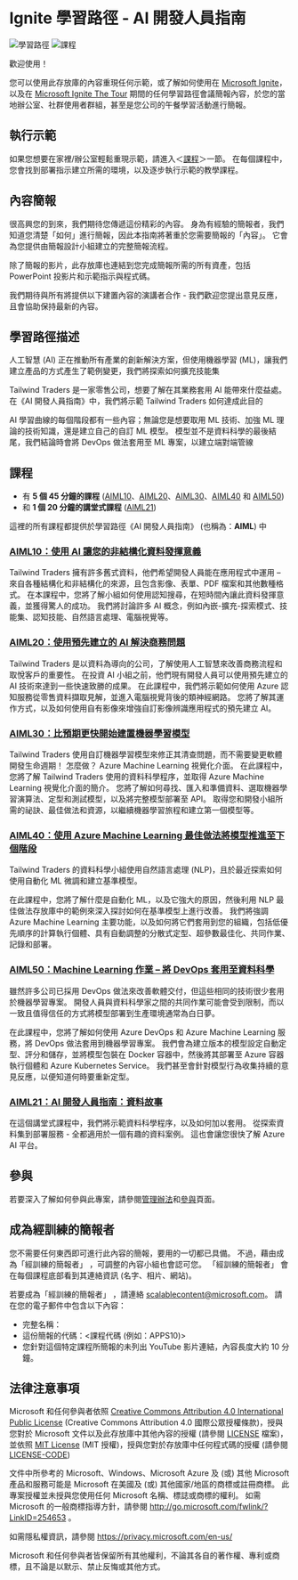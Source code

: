 # <a name="ignite-learning-paths---developers-guide-to-ai"></a>Ignite 學習路徑 - AI 開發人員指南

![學習路徑](https://img.shields.io/badge/Learning%20Path-AIML-fe5e00?logo=microsoft)  ![課程](https://img.shields.io/badge/🗣️Sessions-6-31c754)

歡迎使用！

您可以使用此存放庫的內容重現任何示範，或了解如何使用在 [Microsoft Ignite](https://www.microsoft.com/en-us/ignite)，以及在 [Microsoft Ignite The Tour](https://www.microsoft.com/en-ca/ignite-the-tour/) 期間的任何學習路徑會議簡報內容，於您的當地辦公室、社群使用者群組，甚至是您公司的午餐學習活動進行簡報。

## <a name="do-the-demos"></a>執行示範

如果您想要在家裡/辦公室輕鬆重現示範，請進入＜[課程](#sessions)＞一節。 在每個課程中，您會找到部署指示建立所需的環境，以及逐步執行示範的教學課程。

## <a name="presenting-the-content"></a>內容簡報

很高興您的到來，我們期待您傳遞這份精彩的內容。 身為有經驗的簡報者，我們知道您清楚「如何」進行簡報，因此本指南將著重於您需要簡報的「內容」。 它會為您提供由簡報設計小組建立的完整簡報流程。

除了簡報的影片，此存放庫也連結到您完成簡報所需的所有資產，包括 PowerPoint 投影片和示範指示與程式碼。

我們期待與所有將提供以下建置內容的演講者合作 - 我們歡迎您提出意見反應，且會協助保持最新的內容。 

## <a name="learning-path-description"></a>學習路徑描述

人工智慧 (AI) 正在推動所有產業的創新解決方案，但使用機器學習 (ML)，讓我們建立產品的方式產生了範例變更，我們將探索如何擴充技能集  

Tailwind Traders 是一家零售公司，想要了解在其業務套用 AI 能帶來什麼益處。 在《AI 開發人員指南》中，我們將示範 Tailwind Traders 如何達成此目的 

AI 學習曲線的每個階段都有一些內容；無論您是想要取用 ML 技術、加強 ML 理論的技術知識，還是建立自己的自訂 ML 模型。 模型並不是資料科學的最後結尾，我們結論時會將 DevOps 做法套用至 ML 專案，以建立端對端管線 

## <a name="sessions"></a>課程

* 有 **5 個 45 分鐘的課程** ([AIML10](aiml10/README.md)、[AIML20](aiml20/README.md)、[AIML30](aiml30/README.md)、[AIML40](aiml40/README.md) 和 [AIML50](aiml50/README.md))
* 和 **1 個 20 分鐘的講堂式課程** ([AIML21](aiml21/README.md))

這裡的所有課程都提供於學習路徑《AI 開發人員指南》  (也稱為：**AIML**) 中

### <a name="aiml10-making-sense-of-your-unstructured-data-with-ai"></a>[AIML10：使用 AI 讓您的非結構化資料發揮意義](aiml10/README.md)

Tailwind Traders 擁有許多舊式資料，他們希望開發人員能在應用程式中運用 – 來自各種結構化和非結構化的來源，且包含影像、表單、PDF 檔案和其他數種格式。 在本課程中，您將了解小組如何使用認知搜尋，在短時間內讓此資料發揮意義，並獲得驚人的成功。 我們將討論許多 AI 概念，例如內嵌-擴充-探索模式、技能集、認知技能、自然語言處理、電腦視覺等。

### <a name="aiml20-using-pre-built-ai-to-solve-business-challenges"></a>[AIML20：使用預先建立的 AI 解決商務問題](aiml20/README.md)

Tailwind Traders 是以資料為導向的公司，了解使用人工智慧來改善商務流程和取悅客戶的重要性。 在投資 AI 小組之前，他們現有開發人員可以使用預先建立的 AI 技術來達到一些快速致勝的成果。 在此課程中，我們將示範如何使用 Azure 認知服務從零售資料擷取見解，並進入電腦視覺背後的類神經網路。 您將了解其運作方式，以及如何使用自有影像來增強自訂影像辨識應用程式的預先建立 AI。

### <a name="aiml30-start-building-machine-learning-models-faster-than-you-think"></a>[AIML30：比預期更快開始建置機器學習模型](aiml30/README.md)

Tailwind Traders 使用自訂機器學習模型來修正其清查問題，而不需要變更軟體開發生命週期！ 怎麼做？ Azure Machine Learning 視覺化介面。 在此課程中，您將了解 Tailwind Traders 使用的資料科學程序，並取得 Azure Machine Learning 視覺化介面的簡介。 您將了解如何尋找、匯入和準備資料、選取機器學習演算法、定型和測試模型，以及將完整模型部署至 API。 取得您和開發小組所需的祕訣、最佳做法和資源，以繼續機器學習旅程和建立第一個模型等。

### <a name="aiml40-taking-models-to-the-next-level-with-azure-machine-learning-best-practices"></a>[AIML40：使用 Azure Machine Learning 最佳做法將模型推進至下個階段](aiml40/README.md)

Tailwind Traders 的資料科學小組使用自然語言處理 (NLP)，且於最近探索如何使用自動化 ML 微調和建立基準模型。 

在此課程中，您將了解什麼是自動化 ML，以及它強大的原因，然後利用 NLP 最佳做法存放庫中的範例來深入探討如何在基準模型上進行改善。 我們將強調 Azure Machine Learning 主要功能，以及如何將它們套用到您的組織，包括低優先順序的計算執行個體、具有自動調整的分散式定型、超參數最佳化、共同作業、記錄和部署。 

### <a name="aiml50-machine-learning-operations-applying-devops-to-data-science"></a>[AIML50：Machine Learning 作業 – 將 DevOps 套用至資料科學](aiml50/README.md) 

雖然許多公司已採用 DevOps 做法來改善軟體交付，但這些相同的技術很少套用於機器學習專案。 開發人員與資料科學家之間的共同作業可能會受到限制，而以一致且值得信任的方式將模型部署到生產環境通常為白日夢。 

在此課程中，您將了解如何使用 Azure DevOps 和 Azure Machine Learning 服務，將 DevOps 做法套用到機器學習專案。 我們會為建立版本的模型設定自動定型、評分和儲存，並將模型包裝在 Docker 容器中，然後將其部署至 Azure 容器執行個體和 Azure Kubernetes Service。 我們甚至會針對模型行為收集持續的意見反應，以便知道何時要重新定型。 

### <a name="aiml21-developers-guide-to-ai-a-data-story"></a>[AIML21：AI 開發人員指南：資料故事](aiml21/README.md)

在這個講堂式課程中，我們將示範資料科學程序，以及如何加以套用。 從探索資料集到部署服務 - 全都適用於一個有趣的資料案例。 這也會讓您很快了解 Azure AI 平台。

## <a name="contributing"></a>參與

若要深入了解如何參與此專案，請參閱[管理辦法](CODE_OF_CONDUCT.md)和[參與](CONTRIBUTING.md)頁面。


## <a name="become-a-trained-presenter"></a>成為經訓練的簡報者

您不需要任何東西即可進行此內容的簡報，要用的一切都已具備。 不過，藉由成為「經訓練的簡報者」  ，可調整的內容小組也會認可您。 「經訓練的簡報者」  會在每個課程底部看到其連絡資訊 (名字、相片、網站)。  
 
若要成為「經訓練的簡報者」  ，請連絡 [scalablecontent@microsoft.com](mailto:scalablecontent@microsoft.com)。 請在您的電子郵件中包含以下內容：

- 完整名稱：
- 這份簡報的代碼：\<課程代碼 (例如：APPS10)\>
- 您針對這個特定課程所簡報的未列出 YouTube 影片連結，內容長度大約 10 分鐘。


## <a name="legal-notices"></a>法律注意事項

Microsoft 和任何參與者依照 [Creative Commons Attribution 4.0 International Public License](https://creativecommons.org/licenses/by/4.0/legalcode) (Creative Commons Attribution 4.0 國際公眾授權條款)，授與您對於 Microsoft 文件以及此存放庫中其他內容的授權 (請參閱 [LICENSE](LICENSE) 檔案)，並依照 [MIT License](https://opensource.org/licenses/MIT) (MIT 授權)，授與您對於存放庫中任何程式碼的授權 (請參閱 [LICENSE-CODE](LICENSE-CODE))

文件中所參考的 Microsoft、Windows、Microsoft Azure 及 (或) 其他 Microsoft 產品和服務可能是 Microsoft 在美國及 (或) 其他國家/地區的商標或註冊商標。 此專案授權並未授與您使用任何 Microsoft 名稱、標誌或商標的權利。 如需 Microsoft 的一般商標指導方針，請參閱 http://go.microsoft.com/fwlink/?LinkID=254653 。

如需隱私權資訊，請參閱 https://privacy.microsoft.com/en-us/

Microsoft 和任何參與者皆保留所有其他權利，不論其各自的著作權、專利或商標，且不論是以默示、禁止反悔或其他方式。
